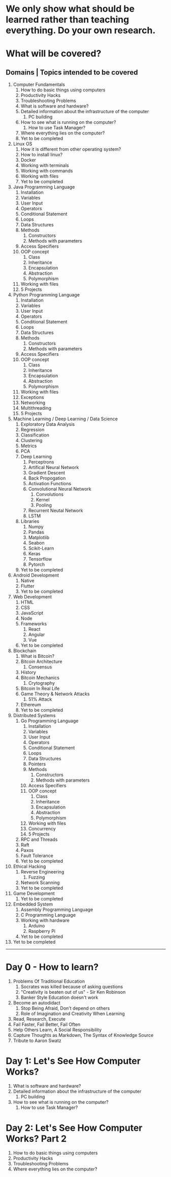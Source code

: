# We only show what should be learned rather than teaching everything. Do your own research.
# What will be covered?
## Domains | Topics intended to be covered
1. Computer Fundamentals
    1. How to do basic things using computers
    1. Productivity Hacks
    1. Troubleshooting Problems
    1. What is software and hardware?
    1. Detailed information about the infrastructure of the computer
        1. PC building
    1. How to see what is running on the computer?
        1. How to use Task Manager?  
    1. Where everything lies on the computer?
    1. Yet to be completed 
1. Linux OS  
    1. How it is different from other operating system?
    1. How to install linux?
    1. Docker
    1. Working with terminals  
    1. Working with commands 
    1. Working with files  
    1. Yet to be completed
1. Java Programming Language
    1. Installation
    1. Variables
    1. User Input   
    1. Operators
    1. Conditional Statement
    1. Loops
    1. Data Structures
    1. Methods
        1. Constructors
        1. Methods with parameters
    1. Access Specifiers
    1. OOP concept
        1. Class
        1. Inheritance
        1. Encapsulation
        1. Abstraction
        1. Polymorphism
    1. Working with files
    1. 5 Projects
1. Python Programming Language
    1. Installation
    1. Variables
    1. User Input   
    1. Operators
    1. Conditional Statement
    1. Loops
    1. Data Structures
    1. Methods
        1. Constructors
        1. Methods with parameters
    1. Access Specifiers
    1. OOP concept
        1. Class
        1. Inheritance
        1. Encapsulation
        1. Abstraction
        1. Polymorphism
    1. Working with files
    1. Exceptions
    1. Networking
    1. Multithreading
    1. 5 Projects
1. Machine Learning / Deep Learning / Data Science
    1. Exploratory Data Analysis
    1. Regression
    1. Classification
    1. Clustering
    1. Metrics
    1. PCA 
    1. Deep Learning
        1. Perceptrons
        1. Artifical Neural Network
        1. Gradient Descent
        1. Back Propogation 
        1. Activation Functions
        1. Convolutional Neural Network
            1. Convolutions
            1. Kernel
            1. Pooling
        1. Recurrent Neutal Network
        1. LSTM
    1. Libraries 
        1. Numpy
        1. Pandas
        1. Matplotlib
        1. Seabon
        1. Scikit-Learn
        1. Keras
        1. Tensorflow
        1. Pytorch
    1. Yet to be completed
1. Android Development 
    1. Native
    1. Flutter
    1. Yet to be completed
1. Web Development 
    1. HTML 
    1. CSS
    1. JavaScript
    1. Node
    1. Frameworks
        1. React
        1. Angular
        1. Vue
    1. Yet to be completed
1. Blockchain 
    1. What is Bitcoin?
    1. Bitcoin Architecture
        1. Consensus
    1. History 
    1. Bitcoin Mechanics
        1. Crytography
    1. Bitcoin In Real Life
    1. Game Theory & Network Attacks
        1. 51% Attack
    1. Ethereum 
    1. Yet to be completed
1. Distributed Systems
    1. Go Programming Language
        1. Installation
        1. Variables
        1. User Input   
        1. Operators
        1. Conditional Statement
        1. Loops
        1. Data Structures
        1. Pointers
        1. Methods
            1. Constructors
            1. Methods with parameters
        1. Access Specifiers
        1. OOP concept
            1. Class
            1. Inheritance
            1. Encapsulation
            1. Abstraction
            1. Polymorphism
        1. Working with files
        1. Concurrency
        1. 5 Projects
    1. RPC and Threads
    1. Raft
    1. Paxos
    1. Fault Tolerance
    1. Yet to be completed
1. Ethical Hacking  
    1. Reverse Engineering
        1. Fuzzing
    1. Network Scanning
    1. Yet to be completed
1. Game Development 
    1. Yet to be completed
1. Embedded System
    1. Assembly Programming Language
    1. C Programming Language
    1. Working with hardware
        1. Arduino 
        1. Raspberry Pi
    1. Yet to be completed
1. Yet to be completed
---
# Day 0 - How to learn? 
1. Problems Of Traditional Education
    1. Socrates was killed because of asking questions
    1. "Creativity is beaten out of us" - Sir Ken Robinson 
    1. Banker Style Education doesn't work
1. Become an autodidact
    1. Stop Being Afraid, Don't depend on others
    1. Role of Imagination and Creativity When Learning
1. Read, Research, Execute
1. Fail Faster, Fail Better, Fail Often
1. Help Others Learn, A Social Responsibility
1. Capture Thoughts as Markdown, The Syntax of Knowledge Source  
1. Tribute to Aaron Swatz

# Day 1: Let's See How Computer Works?
1. What is software and hardware?
1. Detailed information about the infrastructure of the computer
    1. PC building
1. How to see what is running on the computer?
    1. How to use Task Manager?  

# Day 2: Let's See How Computer Works? Part 2
1. How to do basic things using computers
1. Productivity Hacks
1. Troubleshooting Problems
1. Where everything lies on the computer?
